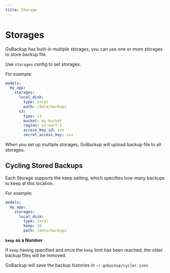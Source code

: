 ```yaml
---
title: Storage
---
```


# Storages

GoBackup has built-in multiple storages, you can use one or more storages to store backup file.

Use `storages` config to set storages.

For example:

```yml
models:
  my_app:
    storages:
      local_disk:
        type: local
        path: /data/backups
      s3:
        type: s3
        bucket: my-bucket
        region: us-east-1
        access_key_id: xxx
        secret_access_key: xxx
```

When you set up multiple storages, GoBackup will upload backup file to all storages.

## Cycling Stored Backups

Each Storage supports the keep setting, which specifies how many backups to keep at this location.

For example:

```yml
models:
  my_app:
    storages:
      local_disk:
        type: local
        keep: 10
        path: /data/backups
```

**`keep` as a Number**

If `keep` having specified and once the `keep` limit has been reached, the older backup files will be removed.

GoBackup will save the backup histories in `~/.gobackup/cycler.json`.
